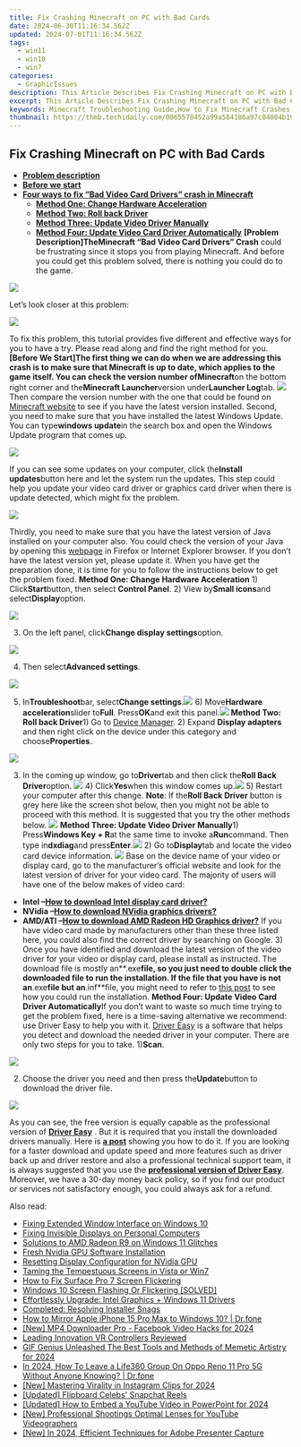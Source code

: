 ```yaml
---
title: Fix Crashing Minecraft on PC with Bad Cards
date: 2024-06-30T11:16:34.562Z
updated: 2024-07-01T11:16:34.562Z
tags:
  - win11
  - win10
  - win7
categories:
  - GraphicIssues
description: This Article Describes Fix Crashing Minecraft on PC with Bad Cards
excerpt: This Article Describes Fix Crashing Minecraft on PC with Bad Cards
keywords: Minecraft Troubleshooting Guide,How to Fix Minecraft Crashes,Resolving Game Errors on PC,PC Gaming Support,Bad Minecraft Cards Fix,Minecraft Modding Troubleshooting,PC Minecraft Stability Tips
thumbnail: https://thmb.techidaily.com/0065578452a99a584186a97c84004b198beda17f3d048ac4c37464f22c69f0f1.jpg
---
```


## Fix Crashing Minecraft on PC with Bad Cards

* **[Problem description](#1)**
* **[Before we start](#2)**
* **[Four ways to fix “Bad Video Card Drivers” crash in Minecraft](#3)**  
  * [**Method One: Change Hardware Acceleration**](#one)  
  * [**Method Two: Roll back Driver**](#two)  
  * [**Method Three: Update Video Driver Manually**](#three)  
  * [**Method Four: Update Video Card Driver Automatically**](#four)
 **\[Problem Description\]**The**Minecraft “Bad Video Card Drivers” Crash** could be frustrating since it stops you from playing Minecraft. And before you could get this problem solved, there is nothing you could do to the game.

![](https://images.drivereasy.com/wp-content/uploads/2016/07/img_5785b1d6ac28e.png)

Let’s look closer at this problem:

![](https://images.drivereasy.com/wp-content/uploads/2016/07/img_5785f82ede599.png)

To fix this problem, this tutorial provides five different and effective ways for you to have a try. Please read along and find the right method for you.   **\[Before We Start\]**The first thing we can do when we are addressing this crash is to make sure that Minecraft is up to date, which applies to the game itself. You can check the version number of**Minecraft**on the bottom right corner and the**Minecraft Launcher**version under**Launcher Log**tab. ![](https://images.drivereasy.com/wp-content/uploads/2016/07/img_5785b82e22374.png) Then compare the version number with the one that could be found on [Minecraft website](https://minecraft.net/en/) to see if you have the latest version installed. Second, you need to make sure that you have installed the latest Windows Update. You can type**windows update**in the search box and open the Windows Update program that comes up.

![](https://images.drivereasy.com/wp-content/uploads/2016/07/img_5785befa5c60a.png)

If you can see some updates on your computer, click the**Install updates**button here and let the system run the updates. This step could help you update your video card driver or graphics card driver when there is update detected, which might fix the problem.

![](https://images.drivereasy.com/wp-content/uploads/2016/07/img_5785bf28ed4ba.png)

Thirdly, you need to make sure that you have the latest version of Java installed on your computer also. You could check the version of your Java by opening this [webpage](https://www.java.com/en/download/installed.jsp) in Firefox or Internet Explorer browser. If you don’t have the latest version yet, please update it. When you have get the preparation done, it is time for you to follow the instructions below to get the problem fixed.   **Method One: Change Hardware Acceleration** 1) Click**Start**button, then select **Control Panel**. 2) View by**Small icons**and select**Display**option.

![](https://images.drivereasy.com/wp-content/uploads/2016/07/img_5785efeb9f490.png)

3) On the left panel, click**Change display settings**option.

![](https://images.drivereasy.com/wp-content/uploads/2016/07/img_5785f01132191.png)

4) Then select**Advanced settings**.

![](https://images.drivereasy.com/wp-content/uploads/2016/07/img_5785f044a3475.png)

5) In**Troubleshoot**bar, select**Change settings**.![](https://images.drivereasy.com/wp-content/uploads/2016/07/img_5785f08382bd7.png) 6) Move**Hardware acceleration**slider to**Full**. Press**OK**and exit this panel.![](https://images.drivereasy.com/wp-content/uploads/2016/07/img_5785f0c337e92.png)   **Method Two: Roll back Driver**1) Go to [Device Manager](https://tools.techidaily.com/drivereasy/download/). 2) Expand **Display adapters** and then right click on the device under this category and choose**Properties**.

![](https://images.drivereasy.com/wp-content/uploads/2016/07/img_5785e3640a93c.png)

3) In the coming up window, go to**Driver**tab and then click the**Roll Back Driver**option. ![](https://images.drivereasy.com/wp-content/uploads/2016/07/img_5785e3cf36bcb.png) 4) Click**Yes**when this window comes up.![](https://images.drivereasy.com/wp-content/uploads/2016/07/img_5785e4168f03c.png) 5) Restart your computer after this change. **Note**: If the**Roll Back Driver** button is grey here like the screen shot below, then you might not be able to proceed with this method. It is suggested that you try the other methods below. ![](https://images.drivereasy.com/wp-content/uploads/2016/07/img_5785e52a88640.png)   **Method Three: Update Video Driver Manually**1) Press**Windows Key + R**at the same time to invoke a**Run**command. Then type in**dxdiag**and press**Enter**.![](https://images.drivereasy.com/wp-content/uploads/2016/07/img_5785e7a2b26ae.png) 2) Go to**Display**tab and locate the video card device information. ![](https://images.drivereasy.com/wp-content/uploads/2016/07/img_5785e7dd4fc08.png) Base on the device name of your video or display card, go to the manufacturer’s official website and look for the latest version of driver for your video card. The majority of users will have one of the below makes of video card:

* **Intel –[How to download Intel display card driver?](https://tools.techidaily.com/drivereasy/download/)**
* **NVidia –[How to download NVidia graphics drivers?](https://tools.techidaily.com/drivereasy/download/)**
* **AMD/ATI –[How to download AMD Radeon HD Graphics driver?](https://tools.techidaily.com/drivereasy/download/)**
If you have video card made by manufacturers other than these three listed here, you could also find the correct driver by searching on Google. 3) Once you have identified and download the latest version of the video driver for your video or display card, please install as instructed. The download file is mostly an**.exe**file, so you just need to double click the downloaded file to run the installation. If the file that you have is not an**.exe**file but an**.inf**file, you might need to refer to [this post](https://tools.techidaily.com/drivereasy/download/) to see how you could run the installation.   **Method Four: Update Video Card Driver Automatically**If you don’t want to waste so much time trying to get the problem fixed, here is a time-saving alternative we recommend: use Driver Easy to help you with it. [Driver Easy](https://tools.techidaily.com/drivereasy/download/) is a software that helps you detect and download the needed driver in your computer. There are only two steps for you to take. 1)**Scan**.

![](https://images.drivereasy.com/wp-content/uploads/2017/04/img_58e6163c3a61c.png)

2) Choose the driver you need and then press the**Update**button to download the driver file.

![](https://images.drivereasy.com/wp-content/uploads/2017/04/img_58e6164b50ba1.jpg)

As you can see, the free version is equally capable as the professional version of **[Driver Easy](https://tools.techidaily.com/drivereasy/download/)** . But it is required that you install the downloaded drivers manually. Here is **[a post](https://tools.techidaily.com/drivereasy/download/)** showing you how to do it. If you are looking for a faster download and update speed and more features such as driver back up and driver restore and also a professional technical support team, it is always suggested that you use the [**professional version of Driver Easy**](https://tools.techidaily.com/drivereasy/download/). Moreover, we have a 30-day money back policy, so if you find our product or services not satisfactory enough, you could always ask for a refund.

<ins class="adsbygoogle"
     style="display:block"
     data-ad-format="autorelaxed"
     data-ad-client="ca-pub-7571918770474297"
     data-ad-slot="1223367746"></ins>



<ins class="adsbygoogle"
     style="display:block"
     data-ad-client="ca-pub-7571918770474297"
     data-ad-slot="8358498916"
     data-ad-format="auto"
     data-full-width-responsive="true"></ins>

<span class="atpl-alsoreadstyle">Also read:</span>
<div><ul>
<li><a href="https://graphic-issues.techidaily.com/fixing-extended-window-interface-on-windows-10/"><u>Fixing Extended Window Interface on Windows 10</u></a></li>
<li><a href="https://graphic-issues.techidaily.com/fixing-invisible-displays-on-personal-computers/"><u>Fixing Invisible Displays on Personal Computers</u></a></li>
<li><a href="https://graphic-issues.techidaily.com/solutions-to-amd-radeon-r9-on-windows-11-glitches/"><u>Solutions to AMD Radeon R9 on Windows 11 Glitches</u></a></li>
<li><a href="https://graphic-issues.techidaily.com/fresh-nvidia-gpu-software-installation/"><u>Fresh Nvidia GPU Software Installation</u></a></li>
<li><a href="https://graphic-issues.techidaily.com/resetting-display-configuration-for-nvidia-gpu/"><u>Resetting Display Configuration for NVidia GPU</u></a></li>
<li><a href="https://graphic-issues.techidaily.com/taming-the-tempestuous-screens-in-vista-or-win7/"><u>Taming the Tempestuous Screens in Vista or Win7</u></a></li>
<li><a href="https://graphic-issues.techidaily.com/how-to-fix-surface-pro-7-screen-flickering/"><u>How to Fix Surface Pro 7 Screen Flickering</u></a></li>
<li><a href="https://graphic-issues.techidaily.com/windows-10-screen-flashing-or-flickering-solved/"><u>Windows 10 Screen Flashing Or Flickering [SOLVED]</u></a></li>
<li><a href="https://graphic-issues.techidaily.com/effortlessly-upgrade-intel-graphics-plus-windows-11-drivers/"><u>Effortlessly Upgrade: Intel Graphics + Windows 11 Drivers</u></a></li>
<li><a href="https://graphic-issues.techidaily.com/completed-resolving-installer-snags/"><u>Completed: Resolving Installer Snags</u></a></li>
<li><a href="https://screen-mirror.techidaily.com/how-to-mirror-apple-iphone-15-pro-max-to-windows-10-drfone-by-drfone-ios/"><u>How to Mirror Apple iPhone 15 Pro Max to Windows 10? | Dr.fone</u></a></li>
<li><a href="https://facebook-video-content.techidaily.com/new-mp4-downloader-pro-facebook-video-hacks-for-2024/"><u>[New] MP4 Downloader Pro - Facebook Video Hacks for 2024</u></a></li>
<li><a href="https://extra-information.techidaily.com/leading-innovation-vr-controllers-reviewed/"><u>Leading Innovation  VR Controllers Reviewed</u></a></li>
<li><a href="https://fox-hovers.techidaily.com/gif-genius-unleashed-the-best-tools-and-methods-of-memetic-artistry-for-2024/"><u>GIF Genius Unleashed  The Best Tools and Methods of Memetic Artistry for 2024</u></a></li>
<li><a href="https://location-social.techidaily.com/in-2024-how-to-leave-a-life360-group-on-oppo-reno-11-pro-5g-without-anyone-knowing-drfone-by-drfone-virtual-android/"><u>In 2024, How To Leave a Life360 Group On Oppo Reno 11 Pro 5G Without Anyone Knowing? | Dr.fone</u></a></li>
<li><a href="https://instagram-video-files.techidaily.com/new-mastering-virality-in-instagram-clips-for-2024/"><u>[New] Mastering Virality in Instagram Clips for 2024</u></a></li>
<li><a href="https://snapchat-videos.techidaily.com/updated-flipboard-celebs-snapchat-reels/"><u>[Updated] Flipboard Celebs' Snapchat Reels</u></a></li>
<li><a href="https://eaxpv-info.techidaily.com/updated-how-to-embed-a-youtube-video-in-powerpoint-for-2024/"><u>[Updated] How to Embed a YouTube Video in PowerPoint for 2024</u></a></li>
<li><a href="https://youtube-stream.techidaily.com/new-professional-shootings-optimal-lenses-for-youtube-videographers/"><u>[New] Professional Shootings  Optimal Lenses for YouTube Videographers</u></a></li>
<li><a href="https://on-screen-recording.techidaily.com/new-in-2024-efficient-techniques-for-adobe-presenter-capture/"><u>[New] In 2024, Efficient Techniques for Adobe Presenter Capture</u></a></li>
</ul></div>
